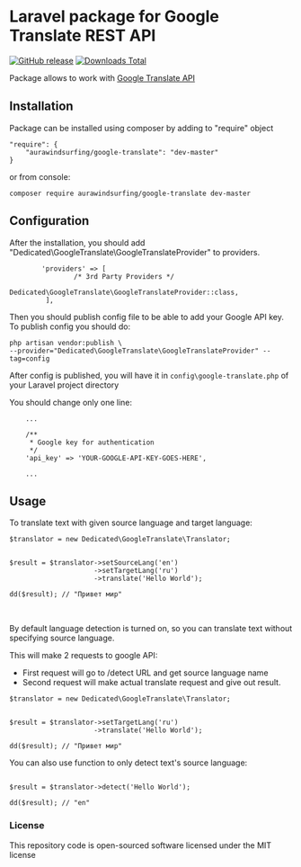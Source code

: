Laravel package for Google Translate REST API
====================

[![GitHub release](https://img.shields.io/github/release/aurawindsurfing/google-translate.svg)](https://packagist.org/packages/aurawindsurfing/google-translate#1.0.0) [![Downloads Total](https://img.shields.io/packagist/dt/aurawindsurfing/google-translate.svg)](https://packagist.org/packages/aurawindsurfing/google-translate)

Package allows to work with [Google Translate API](https://cloud.google.com/translate/)

## Installation

Package can be installed using composer by adding to "require" object

```
"require": {
    "aurawindsurfing/google-translate": "dev-master"
}
```

or from console:

```
composer require aurawindsurfing/google-translate dev-master
```


## Configuration

After the installation, you should add "Dedicated\GoogleTranslate\GoogleTranslateProvider" to providers.
```
        'providers' => [
                /* 3rd Party Providers */
                Dedicated\GoogleTranslate\GoogleTranslateProvider::class,
         ],
```
Then you should publish config file to be able to add your Google API key.
To publish config you should do:

```
php artisan vendor:publish \
--provider="Dedicated\GoogleTranslate\GoogleTranslateProvider" --tag=config
```

After config is published, you will have it in `config\google-translate.php` of your Laravel project directory


You should change only one line:

```
    ...
    
    /**
     * Google key for authentication
     */
    'api_key' => 'YOUR-GOOGLE-API-KEY-GOES-HERE',
    
    ...

```


## Usage

To translate text with given source language and target language:


```
$translator = new Dedicated\GoogleTranslate\Translator;


$result = $translator->setSourceLang('en')
                     ->setTargetLang('ru')
                     ->translate('Hello World');
                           
dd($result); // "Привет мир"                           
```

<br>


By default language detection is turned on, so you can translate text without specifying source language.

This will make 2 requests to google API:

- First request will go to /detect URL and get source language name
- Second request will make actual translate request and give out result.


```
$translator = new Dedicated\GoogleTranslate\Translator;


$result = $translator->setTargetLang('ru')
                     ->translate('Hello World');
                           
dd($result); // "Привет мир"                           
```

You can also use function to only detect text's source language:


```

$result = $translator->detect('Hello World');

dd($result); // "en"

```


### License

This repository code is open-sourced software licensed under the MIT license

